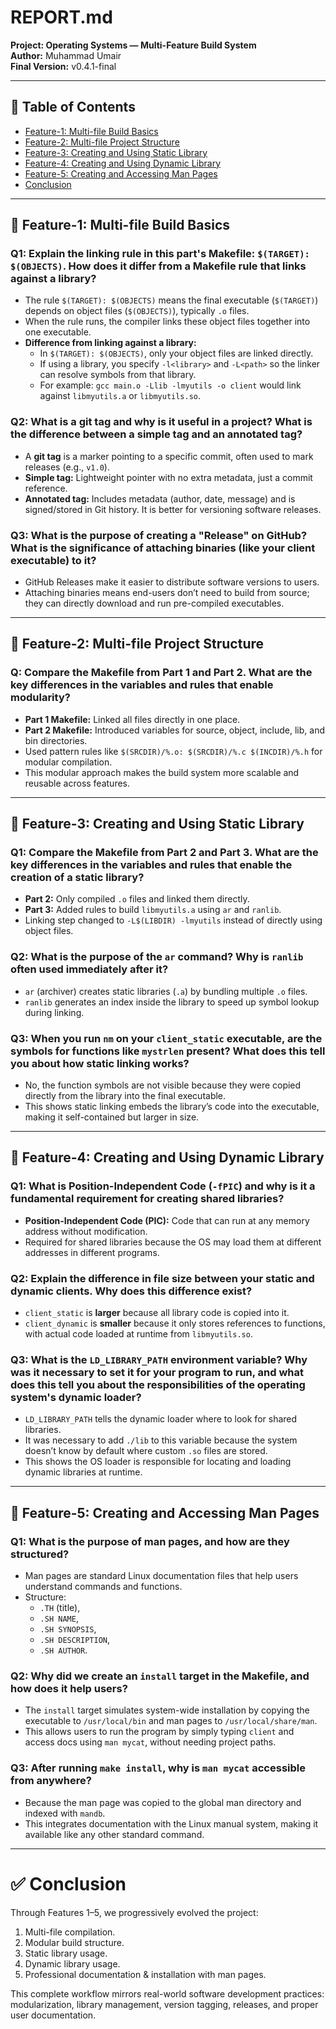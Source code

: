 # REPORT.md  
**Project: Operating Systems — Multi-Feature Build System**  
**Author:** Muhammad Umair  
**Final Version:** v0.4.1-final  

---

## 📑 Table of Contents
- [Feature-1: Multi-file Build Basics](#-feature-1-multi-file-build-basics)  
- [Feature-2: Multi-file Project Structure](#-feature-2-multi-file-project-structure)  
- [Feature-3: Creating and Using Static Library](#-feature-3-creating-and-using-static-library)  
- [Feature-4: Creating and Using Dynamic Library](#-feature-4-creating-and-using-dynamic-library)  
- [Feature-5: Creating and Accessing Man Pages](#-feature-5-creating-and-accessing-man-pages)  
- [Conclusion](#-conclusion)  

---

## 📌 Feature-1: Multi-file Build Basics

### Q1: Explain the linking rule in this part's Makefile: `$(TARGET): $(OBJECTS)`. How does it differ from a Makefile rule that links against a library?
- The rule `$(TARGET): $(OBJECTS)` means the final executable (`$(TARGET)`) depends on object files (`$(OBJECTS)`), typically `.o` files.  
- When the rule runs, the compiler links these object files together into one executable.  
- **Difference from linking against a library:**  
  - In `$(TARGET): $(OBJECTS)`, only your object files are linked directly.  
  - If using a library, you specify `-l<library>` and `-L<path>` so the linker can resolve symbols from that library.  
  - For example: `gcc main.o -Llib -lmyutils -o client` would link against `libmyutils.a` or `libmyutils.so`.

### Q2: What is a git tag and why is it useful in a project? What is the difference between a simple tag and an annotated tag?
- A **git tag** is a marker pointing to a specific commit, often used to mark releases (e.g., `v1.0`).  
- **Simple tag:** Lightweight pointer with no extra metadata, just a commit reference.  
- **Annotated tag:** Includes metadata (author, date, message) and is signed/stored in Git history. It is better for versioning software releases.  

### Q3: What is the purpose of creating a "Release" on GitHub? What is the significance of attaching binaries (like your client executable) to it?
- GitHub Releases make it easier to distribute software versions to users.  
- Attaching binaries means end-users don’t need to build from source; they can directly download and run pre-compiled executables.  

---

## 📌 Feature-2: Multi-file Project Structure

### Q: Compare the Makefile from Part 1 and Part 2. What are the key differences in the variables and rules that enable modularity?
- **Part 1 Makefile:** Linked all files directly in one place.  
- **Part 2 Makefile:** Introduced variables for source, object, include, lib, and bin directories.  
- Used pattern rules like `$(SRCDIR)/%.o: $(SRCDIR)/%.c $(INCDIR)/%.h` for modular compilation.  
- This modular approach makes the build system more scalable and reusable across features.  

---

## 📌 Feature-3: Creating and Using Static Library

### Q1: Compare the Makefile from Part 2 and Part 3. What are the key differences in the variables and rules that enable the creation of a static library?
- **Part 2:** Only compiled `.o` files and linked them directly.  
- **Part 3:** Added rules to build `libmyutils.a` using `ar` and `ranlib`.  
- Linking step changed to `-L$(LIBDIR) -lmyutils` instead of directly using object files.  

### Q2: What is the purpose of the `ar` command? Why is `ranlib` often used immediately after it?
- `ar` (archiver) creates static libraries (`.a`) by bundling multiple `.o` files.  
- `ranlib` generates an index inside the library to speed up symbol lookup during linking.  

### Q3: When you run `nm` on your `client_static` executable, are the symbols for functions like `mystrlen` present? What does this tell you about how static linking works?
- No, the function symbols are not visible because they were copied directly from the library into the final executable.  
- This shows static linking embeds the library’s code into the executable, making it self-contained but larger in size.  

---

## 📌 Feature-4: Creating and Using Dynamic Library

### Q1: What is Position-Independent Code (`-fPIC`) and why is it a fundamental requirement for creating shared libraries?
- **Position-Independent Code (PIC):** Code that can run at any memory address without modification.  
- Required for shared libraries because the OS may load them at different addresses in different programs.  

### Q2: Explain the difference in file size between your static and dynamic clients. Why does this difference exist?
- `client_static` is **larger** because all library code is copied into it.  
- `client_dynamic` is **smaller** because it only stores references to functions, with actual code loaded at runtime from `libmyutils.so`.  

### Q3: What is the `LD_LIBRARY_PATH` environment variable? Why was it necessary to set it for your program to run, and what does this tell you about the responsibilities of the operating system's dynamic loader?
- `LD_LIBRARY_PATH` tells the dynamic loader where to look for shared libraries.  
- It was necessary to add `./lib` to this variable because the system doesn’t know by default where custom `.so` files are stored.  
- This shows the OS loader is responsible for locating and loading dynamic libraries at runtime.  

---

## 📌 Feature-5: Creating and Accessing Man Pages

### Q1: What is the purpose of man pages, and how are they structured?
- Man pages are standard Linux documentation files that help users understand commands and functions.  
- Structure:  
  - `.TH` (title),  
  - `.SH NAME`,  
  - `.SH SYNOPSIS`,  
  - `.SH DESCRIPTION`,  
  - `.SH AUTHOR`.  

### Q2: Why did we create an `install` target in the Makefile, and how does it help users?
- The `install` target simulates system-wide installation by copying the executable to `/usr/local/bin` and man pages to `/usr/local/share/man`.  
- This allows users to run the program by simply typing `client` and access docs using `man mycat`, without needing project paths.  

### Q3: After running `make install`, why is `man mycat` accessible from anywhere?
- Because the man page was copied to the global man directory and indexed with `mandb`.  
- This integrates documentation with the Linux manual system, making it available like any other standard command.  

---

# ✅ Conclusion
Through Features 1–5, we progressively evolved the project:
1. Multi-file compilation.  
2. Modular build structure.  
3. Static library usage.  
4. Dynamic library usage.  
5. Professional documentation & installation with man pages.  

This complete workflow mirrors real-world software development practices: modularization, library management, version tagging, releases, and proper user documentation.
